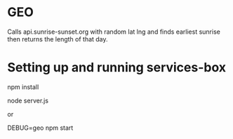 # GEO #

Calls api.sunrise-sunset.org with random lat lng and finds earliest sunrise then returns the length of that day. 


# Setting up and running services-box #

npm install

node server.js

or

DEBUG=geo npm start

